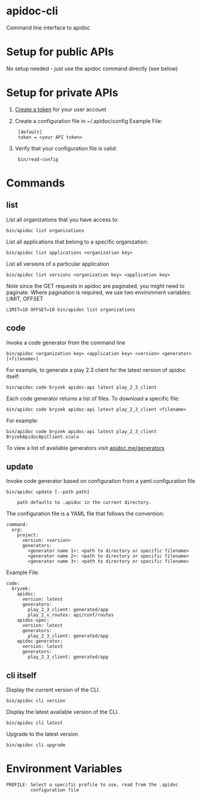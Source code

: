 # apidoc-cli
Command line interface to apidoc

# Setup for public APIs

No setup needed - just use the apidoc command directly (see below)

# Setup for private APIs

1. [Create a token](http://www.apidoc.me/tokens/) for your user account

2. Create a configuration file in ~/.apidoc/config
   Example File:

        [default]
        token = <your API token>

3. Verify that your configuration file is valid:

        bin/read-config

# Commands

## list

List all organizations that you have access to:

    bin/apidoc list organizations

List all applications that belong to a specific organization:

    bin/apidoc list applications <organization key>

List all versions of a particular application

    bin/apidoc list versions <organization key> <application key>
    
Note since the GET requests in apidoc are paginated, you might need to
paginate. Where pagination is required, we use two environment
variables: LIMIT, OFFSET

    LIMIT=10 OFFSET=10 bin/apidoc list organizations
    
## code

Invoke a code generator from the command line

    bin/apidoc <organization key> <application key> <version> <generator> [<filename>]
    
For example, to generate a play 2.3 client for the latest version of apidoc itself:

    bin/apidoc code bryzek apidoc-api latest play_2_3_client

Each code generator returns a list of files. To download a specific file:

    bin/apidoc code bryzek apidoc-api latest play_2_3_client <filename>
    
For example:

    bin/apidoc code bryzek apidoc-api latest play_2_3_client BryzekApidocApiClient.scala

To view a list of available generators visit [apidoc.me/generators](http://www.apidoc.me/generators)

## update

Invoke code generator based on configuration from a yaml configuration file

    bin/apidoc update [--path path]
    
        path defaults to .apidoc in the current directory.

The configuration file is a YAML file that follows the convention:

    command:
      org:
        project:
          version: <version>
          generators:
            <generator name 1>: <path to directory or specific filename>
            <generator name 2>: <path to directory or specific filename>
            <generator name 3>: <path to directory or specific filename>

Example File:

    code:
      bryzek:
        apidoc:
          version: latest
          generators:
            play_2_3_client: generated/app
            play_2_x_routes: api/conf/routes
        apidoc-spec:
          version: latest
          generators:
            play_2_3_client: generated/app
        apidoc-generator:
          version: latest
          generators:
            play_2_3_client: generated/app
    
## cli itself

Display the current version of the CLI.

    bin/apidoc cli version

Display the latest available version of the CLI.

    bin/apidoc cli latest

Upgrade to the latest version

    bin/apidoc cli upgrade

# Environment Variables

    PROFILE: Select a specific profile to use, read from the .apidoc
             configuration file

